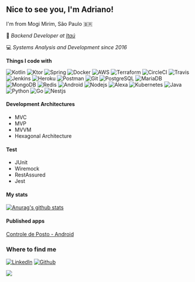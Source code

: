 ## Nice to see you, I'm Adriano!

I'm from Mogi Mirim, São Paulo :brazil:

:office: <i>Backend Developer at [Itaú](https://www.itau.com.br/)</i>

:computer: <i>Systems Analysis and Development since 2016</i>

<b>Things I code with</b>
<p>
<img alt="Kotlin" src="https://img.shields.io/badge/-Kotlin-orange?style=flat-square&logo=Kotlin&logoColor=white" />
<img alt="Ktor" src="https://img.shields.io/badge/-Ktor-orange?style=flat-square&logo=Kotlin&logoColor=white" />
<img alt="Spring" src="https://img.shields.io/badge/-Spring-13aa52?style=flat-square&logo=Spring&logoColor=white" />
<img alt="Docker" src="https://img.shields.io/badge/-Docker-46a2f1?style=flat-square&logo=docker&logoColor=white" />
<img alt="AWS" src="https://img.shields.io/badge/-AWS-yellow?style=flat-square&logo=amazon&logoColor=white" />  
<img alt="Terraform" src="https://img.shields.io/badge/-Terraform-blueviolet?style=flat-square&logo=Terraform&logoColor=white" />
<img alt="CircleCI" src="https://img.shields.io/badge/-CircleCI-black?style=flat-square&logo=CircleCI&logoColor=white" />  
<img alt="Travis" src="https://img.shields.io/badge/-Travis-yellow?style=flat-square&logo=Travis&logoColor=white" />
<img alt="Jenkins" src="https://img.shields.io/badge/-Jenkins-lightgrey?style=flat-square&logo=Jenkins&logoColor=black" />
<img alt="Heroku" src="https://img.shields.io/badge/-Heroku-430098?style=flat-square&logo=heroku&logoColor=white" />
<img alt="Postman" src="https://img.shields.io/badge/-Postman-orange?style=flat-square&logo=Postman&logoColor=white" />
<img alt="Git" src="https://img.shields.io/badge/-Git-F05032?style=flat-square&logo=git&logoColor=white" />
<img alt="PostgreSQL" src="https://img.shields.io/badge/-PostgreSQL-informational?style=flat-square&logo=PostgreSQL&logoColor=white" />
<img alt="MariaDB" src="https://img.shields.io/badge/-MariaDB-654321?style=flat-square&logo=MariaDB&logoColor=white" />
<img alt="MongoDB" src="https://img.shields.io/badge/-MongoDB-13aa52?style=flat-square&logo=mongodb&logoColor=white" />
<img alt="Redis" src="https://img.shields.io/badge/-Redis-red?style=flat-square&logo=redis&logoColor=white" />  
<img alt="Android" src="https://img.shields.io/badge/-Android-brigthgreen?style=flat-square&logo=Android&logoColor=white" />
<img alt="Nodejs" src="https://img.shields.io/badge/-Nodejs-43853d?style=flat-square&logo=Node.js&logoColor=white" />
<img alt="Alexa" src="https://img.shields.io/badge/-Alexa-9cf?style=flat-square&logo=amazon-alexa&logoColor=white" />
<img alt="Kubernetes" src="https://img.shields.io/badge/-Kubernetes-blue?style=flat-square&logo=Kubernetes&logoColor=white" />
<img alt="Java" src="https://img.shields.io/badge/-Java-red?style=flat-square&logo=Java&logoColor=white" />
<img alt="Python" src="https://img.shields.io/badge/-Python-informational?style=flat-square&logo=Python&logoColor=white" />
<img alt="Go" src="https://img.shields.io/badge/-Golang-informational?style=flat-square&logo=Golang&logoColor=white" />
<img alt="Nestjs" src="https://img.shields.io/badge/-Nestjs-informational?style=flat-square&logo=Nestjs&logoColor=red" />
</p>

#### Development Architectures

- MVC
- MVP
- MVVM
- Hexagonal Architecture

#### Test

- JUnit
- Wiremock
- RestAssured
- Jest

#### My stats

[![Anurag's github stats](https://github-readme-stats.vercel.app/api?username=dritoferro&show_icons=true&theme=highcontrast)](https://github.com/anuraghazra/github-readme-stats)

#### Published apps

[Controle de Posto - Android](https://play.google.com/store/apps/details?id=tagliaferro.adriano.projetoposto&hl=pt_BR&gl=US)

### Where to find me

<p>
<a href="https://www.linkedin.com/in/adrianotagliaferro" target="_blank"><img alt="LinkedIn" src="https://img.shields.io/badge/linkedin-%230077B5.svg?&style=for-the-badge&logo=linkedin&logoColor=white" /></a>
<a href="https://github.com/dritoferro" target="_blank"><img alt="Github" src="https://img.shields.io/badge/GitHub-%2312100E.svg?&style=for-the-badge&logo=Github&logoColor=white" /></a>
</p>

![](https://visitor-badge.glitch.me/badge?page_id=dritoferro.personal.page.github)

